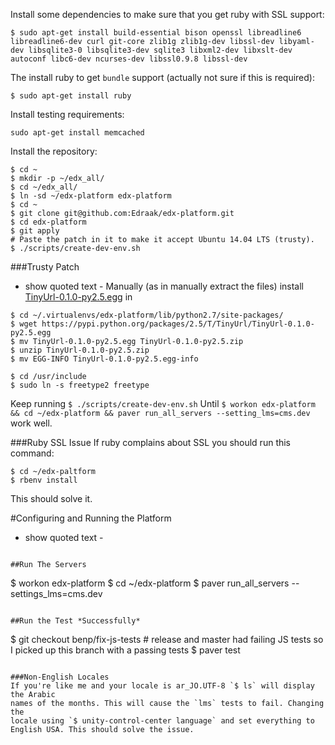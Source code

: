 Install some dependencies to make sure that you get ruby with SSL support: 

```
$ sudo apt-get install build-essential bison openssl libreadline6 libreadline6-dev curl git-core zlib1g zlib1g-dev libssl-dev libyaml-dev libsqlite3-0 libsqlite3-dev sqlite3 libxml2-dev libxslt-dev autoconf libc6-dev ncurses-dev libssl0.9.8 libssl-dev
```

The install ruby to get `bundle` support (actually not sure if this is required):
```
$ sudo apt-get install ruby
```

Install testing requirements:

```
sudo apt-get install memcached
```

Install the repository:

```
$ cd ~
$ mkdir -p ~/edx_all/
$ cd ~/edx_all/
$ ln -sd ~/edx-platform edx-platform
$ cd ~
$ git clone git@github.com:Edraak/edx-platform.git
$ cd edx-platform
$ git apply
# Paste the patch in it to make it accept Ubuntu 14.04 LTS (trusty).
$ ./scripts/create-dev-env.sh
```

###Trusty Patch
- show quoted text -
Manually (as in manually extract the files) install [TinyUrl-0.1.0-py2.5.egg](https://pypi.python.org/packages/2.5/T/TinyUrl/TinyUrl-0.1.0-py2.5.egg#md5=d9f8873ff61f5a428532bbd949431c76) in 

```
$ cd ~/.virtualenvs/edx-platform/lib/python2.7/site-packages/
$ wget https://pypi.python.org/packages/2.5/T/TinyUrl/TinyUrl-0.1.0-py2.5.egg
$ mv TinyUrl-0.1.0-py2.5.egg TinyUrl-0.1.0-py2.5.zip
$ unzip TinyUrl-0.1.0-py2.5.zip
$ mv EGG-INFO TinyUrl-0.1.0-py2.5.egg-info
```

```
$ cd /usr/include
$ sudo ln -s freetype2 freetype
```

Keep running `$ ./scripts/create-dev-env.sh`
Until `$ workon edx-platform && cd ~/edx-platform && paver run_all_servers --setting_lms=cms.dev` work well.

###Ruby SSL Issue
If ruby complains about SSL you should run this command:
```
$ cd ~/edx-paltform
$ rbenv install
```
This should solve it.

#Configuring and Running the Platform
- show quoted text -
```

##Run The Servers
```
$ workon edx-platform
$ cd ~/edx-platform
$ paver run_all_servers --settings_lms=cms.dev
```

##Run the Test *Successfully*
```
$ git checkout benp/fix-js-tests # release and master had failing JS tests so I 
picked up this branch with a passing tests
$ paver test
```

###Non-English Locales
If you're like me and your locale is ar_JO.UTF-8 `$ ls` will display the Arabic
names of the months. This will cause the `lms` tests to fail. Changing the 
locale using `$ unity-control-center language` and set everything to 
English USA. This should solve the issue. 
